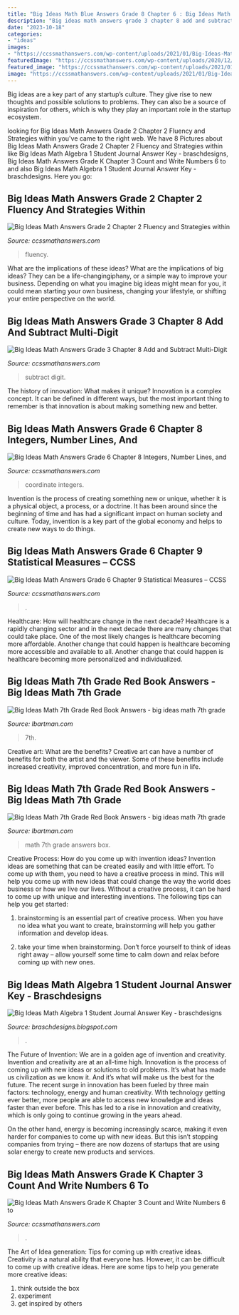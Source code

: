 ```yaml
---
title: "Big Ideas Math Blue Answers Grade 8 Chapter 6 : Big Ideas Math Algebra 1 Student Journal Answer Key"
description: "Big ideas math answers grade 3 chapter 8 add and subtract multi-digit"
date: "2023-10-18"
categories:
- "ideas"
images:
- "https://ccssmathanswers.com/wp-content/uploads/2021/01/Big-Ideas-Math-Answer-Key-Grade-6-Chapter-9-Statistical-Measures-9.5-9.png"
featuredImage: "https://ccssmathanswers.com/wp-content/uploads/2020/12/Big-Ideas-Math-Answers-Grade-3-Chapter-8-Add-and-Subtract-Multi-Digit-Numbers-1.png"
featured_image: "https://ccssmathanswers.com/wp-content/uploads/2021/01/Big-Ideas-Math-Book-6th-Grade-Answer-Key-Chapter-8-Integers-Number-Lines-and-the-Coordinate-Plane-Lesson-8.6-Polygons-in-the-Coordinate-Plane-EXPLORATION-1-768x441.jpg"
image: "https://ccssmathanswers.com/wp-content/uploads/2021/01/Big-Ideas-Math-Book-6th-Grade-Answer-Key-Chapter-8-Integers-Number-Lines-and-the-Coordinate-Plane-Lesson-8.6-Polygons-in-the-Coordinate-Plane-EXPLORATION-1-768x441.jpg"
---
```



Big ideas are a key part of any startup’s culture. They give rise to new thoughts and possible solutions to problems. They can also be a source of inspiration for others, which is why they play an important role in the startup ecosystem.

	

		
looking for Big Ideas Math Answers Grade 2 Chapter 2 Fluency and Strategies within you've came to the right web. We have 8 Pictures about Big Ideas Math Answers Grade 2 Chapter 2 Fluency and Strategies within like Big Ideas Math Algebra 1 Student Journal Answer Key - braschdesigns, Big Ideas Math Answers Grade K Chapter 3 Count and Write Numbers 6 to and also Big Ideas Math Algebra 1 Student Journal Answer Key - braschdesigns. Here you go:
		
    
## Big Ideas Math Answers Grade 2 Chapter 2 Fluency And Strategies Within

<img loading=lazy src="https://ccssmathanswers.com/wp-content/uploads/2020/12/Big-Ideas-Math-Book-2nd-Grade-Answer-key-Chapter-2-Fluency-and-Strategies-within-20-Fluency-and-Strategies-within-20-Chapter-Practice-2.1-Add-in-Any-Order-Question-2.jpg" onerror="this.onerror=null;this.src='https://tse2.mm.bing.net/th?id=OIP.7-6Z_YwVWUaiYluqFR5DZAHaBe&amp;pid=15.1';" alt="Big Ideas Math Answers Grade 2 Chapter 2 Fluency and Strategies within">

_Source: ccssmathanswers.com_

>fluency. 

	

What are the implications of these ideas?
What are the implications of big ideas? They can be a life-changingiphany, or a simple way to improve your business. Depending on what you imagine big ideas might mean for you, it could mean starting your own business, changing your lifestyle, or shifting your entire perspective on the world.

    
## Big Ideas Math Answers Grade 3 Chapter 8 Add And Subtract Multi-Digit

<img loading=lazy src="https://ccssmathanswers.com/wp-content/uploads/2020/12/Big-Ideas-Math-Answers-Grade-3-Chapter-8-Add-and-Subtract-Multi-Digit-Numbers-1.png" onerror="this.onerror=null;this.src='https://tse2.mm.bing.net/th?id=OIP.9C6fedubz5t_Nr_Ewt5AkwHaEn&amp;pid=15.1';" alt="Big Ideas Math Answers Grade 3 Chapter 8 Add and Subtract Multi-Digit">

_Source: ccssmathanswers.com_

>subtract digit. 

	

The history of innovation: What makes it unique?
Innovation is a complex concept. It can be defined in different ways, but the most important thing to remember is that innovation is about making something new and better.

    
## Big Ideas Math Answers Grade 6 Chapter 8 Integers, Number Lines, And

<img loading=lazy src="https://ccssmathanswers.com/wp-content/uploads/2021/01/Big-Ideas-Math-Book-6th-Grade-Answer-Key-Chapter-8-Integers-Number-Lines-and-the-Coordinate-Plane-Lesson-8.6-Polygons-in-the-Coordinate-Plane-EXPLORATION-1-768x441.jpg" onerror="this.onerror=null;this.src='https://tse3.mm.bing.net/th?id=OIP.H1sdTrmx6kYFlNZP7JTMQwHaEQ&amp;pid=15.1';" alt="Big Ideas Math Answers Grade 6 Chapter 8 Integers, Number Lines, and">

_Source: ccssmathanswers.com_

>coordinate integers. 

	

Invention is the process of creating something new or unique, whether it is a physical object, a process, or a doctrine. It has been around since the beginning of time and has had a significant impact on human society and culture. Today, invention is a key part of the global economy and helps to create new ways to do things.

    
## Big Ideas Math Answers Grade 6 Chapter 9 Statistical Measures – CCSS

<img loading=lazy src="https://ccssmathanswers.com/wp-content/uploads/2021/01/Big-Ideas-Math-Answer-Key-Grade-6-Chapter-9-Statistical-Measures-9.5-9.png" onerror="this.onerror=null;this.src='https://tse4.mm.bing.net/th?id=OIP.2t9z8tpMA6nwBvP5t4IdkwAAAA&amp;pid=15.1';" alt="Big Ideas Math Answers Grade 6 Chapter 9 Statistical Measures – CCSS">

_Source: ccssmathanswers.com_

>. 

	

Healthcare: How will healthcare change in the next decade?
Healthcare is a rapidly changing sector and in the next decade there are many changes that could take place. One of the most likely changes is healthcare becoming more affordable. Another change that could happen is healthcare becoming more accessible and available to all. Another change that could happen is healthcare becoming more personalized and individualized.

    
## Big Ideas Math 7th Grade Red Book Answers - Big Ideas Math 7th Grade

<img loading=lazy src="http://www.hmhco.com/shop/books/k12/images/9781608402335.jpg" onerror="this.onerror=null;this.src='https://tse2.mm.bing.net/th?id=OIP.BBuZAdgh0wnU1tiOP7TUWwAAAA&amp;pid=15.1';" alt="Big Ideas Math 7th Grade Red Book Answers - big ideas math 7th grade">

_Source: lbartman.com_

>7th. 

	

Creative art: What are the benefits?
Creative art can have a number of benefits for both the artist and the viewer. Some of these benefits include increased creativity, improved concentration, and more fun in life.

    
## Big Ideas Math 7th Grade Red Book Answers - Big Ideas Math 7th Grade

<img loading=lazy src="https://s-media-cache-ak0.pinimg.com/736x/34/94/9a/34949adec1f79ca8d60c4ffd1cf2e0b2.jpg" onerror="this.onerror=null;this.src='https://tse2.mm.bing.net/th?id=OIP.Ib6JZECR7vuR6GUdxR4LhgHaEo&amp;pid=15.1';" alt="Big Ideas Math 7th Grade Red Book Answers - big ideas math 7th grade">

_Source: lbartman.com_

>math 7th grade answers box. 

	

Creative Process: How do you come up with invention ideas?
Invention ideas are something that can be created easily and with little effort. To come up with them, you need to have a creative process in mind. This will help you come up with new ideas that could change the way the world does business or how we live our lives. Without a creative process, it can be hard to come up with unique and interesting inventions. The following tips can help you get started:
1. brainstorming is an essential part of creative process. When you have no idea what you want to create, brainstorming will help you gather information and develop ideas.

2. take your time when brainstorming. Don’t force yourself to think of ideas right away – allow yourself some time to calm down and relax before coming up with new ones.


    
## Big Ideas Math Algebra 1 Student Journal Answer Key - Braschdesigns

<img loading=lazy src="https://lh5.googleusercontent.com/proxy/ItFia3rzfDTYkjE04l996rcQlD9d9WGg0dH07RCV-Uhb_ncXgotPMqi6rorq_7W4t9DIrzQwCwGnEqOMjGpcyqf4I2rSmJ2OYQlcphH8TTKWvHy4p5ScpiqODIOtKiv-HSvVnizs172nbYlowlxsCw=w1200-h630-p-k-no-nu" onerror="this.onerror=null;this.src='https://tse4.mm.bing.net/th?id=OIP.Qm5PQ4D_Trn4hzUBKC7qFAHaGE&amp;pid=15.1';" alt="Big Ideas Math Algebra 1 Student Journal Answer Key - braschdesigns">

_Source: braschdesigns.blogspot.com_

>. 

	

The Future of Invention: We are in a golden age of invention and creativity.
Invention and creativity are at an all-time high. Innovation is the process of coming up with new ideas or solutions to old problems. It’s what has made us civilization as we know it. And it’s what will make us the best for the future.
The recent surge in innovation has been fueled by three main factors: technology, energy and human creativity. With technology getting ever better, more people are able to access new knowledge and ideas faster than ever before. This has led to a rise in innovation and creativity, which is only going to continue growing in the years ahead.

On the other hand, energy is becoming increasingly scarce, making it even harder for companies to come up with new ideas. But this isn’t stopping companies from trying – there are now dozens of startups that are using solar energy to create new products and services.

    
## Big Ideas Math Answers Grade K Chapter 3 Count And Write Numbers 6 To

<img loading=lazy src="https://ccssmathanswers.com/wp-content/uploads/2021/01/Big-Ideas-Math-Book-Grade-K-Answer-Key-Chapter-3-Count-and-Write-Numbers-6-to-10-Lesson-Lesson-3.10-Understand-and-Write-10-Count-and-Write-Numbers-6-to-10-Chapter-Practice-3.10.png" onerror="this.onerror=null;this.src='https://tse1.mm.bing.net/th?id=OIP.S_jiDv949o2G9NB3wJ3O_QHaCW&amp;pid=15.1';" alt="Big Ideas Math Answers Grade K Chapter 3 Count and Write Numbers 6 to">

_Source: ccssmathanswers.com_

>. 

	

The Art of Idea generation: Tips for coming up with creative ideas.
Creativity is a natural ability that everyone has. However, it can be difficult to come up with creative ideas. Here are some tips to help you generate more creative ideas: 
1. think outside the box 
2. experiment 
3. get inspired by others 

